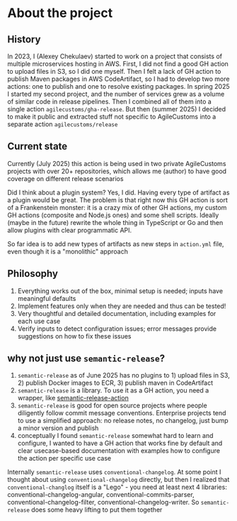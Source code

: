 # About the project

## History

In 2023, I (Alexey Chekulaev) started to work on a project that consists of multiple microservices hosting in AWS.
First, I did not find a good GH action to upload files in S3, so I did one myself.
Then I felt a lack of GH action to publish Maven packages in AWS CodeArtifact, so I had to develop two more actions:
one to publish and one to resolve existing packages.
In spring 2025 I started my second project, and the number of services grew as a volume of similar code in release pipelines.
Then I combined all of them into a single action `agilecustoms/gha-release`.
But then (summer 2025) I decided to make it public and extracted stuff not specific to AgileCustoms into a separate action `agilecustoms/release`

## Current state

Currently (July 2025) this action is being used in two private AgileCustoms projects with over 20+ repositories,
which allows me (author) to have good coverage on different release scenarios

Did I think about a plugin system? Yes, I did. Having every type of artifact as a plugin would be great.
The problem is that right now this GH action is sort of a Frankenstein monster:
it is a crazy mix of other GH actions, my custom GH actions (composite and Node.js ones) and some shell scripts.
Ideally (maybe in the future) rewrite the whole thing in TypeScript or Go and then allow plugins with clear programmatic API.

So far idea is to add new types of artifacts as new steps in `action.yml` file, even though it is a "monolithic" approach

## Philosophy

1. Everything works out of the box, minimal setup is needed; inputs have meaningful defaults
2. Implement features only when they are needed and thus can be tested!
3. Very thoughtful and detailed documentation, including examples for each use case
4. Verify inputs to detect configuration issues; error messages provide suggestions on how to fix these issues

## why not just use `semantic-release`?

1. `semantic-release` as of June 2025 has no plugins to 1) upload files in S3, 2) publish Docker images to ECR, 3) publish maven in CodeArtifact
2. `semantic-release` is a library. To use it as a GH action, you need a wrapper, like [semantic-release-action](https://github.com/cycjimmy/semantic-release-action)
3. `semantic-release` is good for open source projects where people diligently follow commit message conventions.
Enterprise projects tend to use a simplified approach: no release notes, no changelog, just bump a minor version and publish
4. conceptually I found `semantic-release` somewhat hard to learn and configure,
I wanted to have a GH action that works fine by default and clear usecase-based documentation with examples
how to configure the action per specific use case

Internally `semantic-release` uses `conventional-changelog`. At some point I thought about using `conventional-changelog` directly,
but then I realized that `conventional-changlog` itself is a "Lego" - you need at least next 4 libraries:
conventional-changelog-angular, conventional-commits-parser, conventional-changelog-filter, conventional-changelog-writer.
So `semantic-release` does some heavy lifting to put them together
